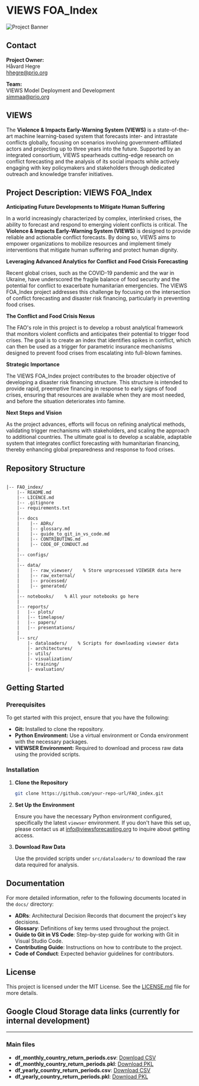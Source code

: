 
# VIEWS FOA_Index

![Project Banner](https://pbs.twimg.com/profile_banners/1237000633896652800/1717069203/1500x500)


## Contact

**Project Owner:**  
Håvard Hegre  
[hhegre@prio.org](mailto:hhegre@prio.org)

**Team:**  
VIEWS Model Deployment and Development  
[simmaa@prio.org](mailto:simmaa@prio.org)

## VIEWS

The **Violence & Impacts Early-Warning System (VIEWS)** is a state-of-the-art machine learning-based system that forecasts inter- and intrastate conflicts globally, focusing on scenarios involving government-affiliated actors and projecting up to three years into the future. Supported by an integrated consortium, VIEWS spearheads cutting-edge research on conflict forecasting and the analysis of its social impacts while actively engaging with key policymakers and stakeholders through dedicated outreach and knowledge transfer initiatives.

## Project Description: VIEWS FOA_Index

**Anticipating Future Developments to Mitigate Human Suffering**

In a world increasingly characterized by complex, interlinked crises, the ability to forecast and respond to emerging violent conflicts is critical. The **Violence & Impacts Early-Warning System (VIEWS)** is designed to provide reliable and actionable conflict forecasts. By doing so, VIEWS aims to empower organizations to mobilize resources and implement timely interventions that mitigate human suffering and protect human dignity.

**Leveraging Advanced Analytics for Conflict and Food Crisis Forecasting**

Recent global crises, such as the COVID-19 pandemic and the war in Ukraine, have underscored the fragile balance of food security and the potential for conflict to exacerbate humanitarian emergencies. The VIEWS FOA_Index project addresses this challenge by focusing on the intersection of conflict forecasting and disaster risk financing, particularly in preventing food crises.

**The Conflict and Food Crisis Nexus**

The FAO's role in this project is to develop a robust analytical framework that monitors violent conflicts and anticipates their potential to trigger food crises. The goal is to create an index that identifies spikes in conflict, which can then be used as a trigger for parametric insurance mechanisms designed to prevent food crises from escalating into full-blown famines.

**Strategic Importance**

The VIEWS FOA_Index project contributes to the broader objective of developing a disaster risk financing structure. This structure is intended to provide rapid, preemptive financing in response to early signs of food crises, ensuring that resources are available when they are most needed, and before the situation deteriorates into famine.

**Next Steps and Vision**

As the project advances, efforts will focus on refining analytical methods, validating trigger mechanisms with stakeholders, and scaling the approach to additional countries. The ultimate goal is to develop a scalable, adaptable system that integrates conflict forecasting with humanitarian financing, thereby enhancing global preparedness and response to food crises.


## Repository Structure

```

|-- FAO_index/
    |-- README.md
    |-- LICENCE.md
    |-- .gitignore
    |-- requirements.txt
    |
    |-- docs
    |    |-- ADRs/
    |    |-- glossary.md
    |    |-- guide_to_git_in_vs_code.md
    |    |-- CONTRIBUTING.md
    |    |-- CODE_OF_CONDUCT.md
    |
    |-- configs/
    |
    |-- data/
    |    |-- raw_viewser/    % Store unprocessed VIEWSER data here
    |    |-- raw_external/
    |    |-- processed/
    |    |-- generated/
    |
    |-- notebooks/    % All your notebooks go here 
    |
    |-- reports/
    |   |-- plots/
    |   |-- timelapse/
    |   |-- papers/
    |   |-- presentations/
    |
    |-- src/
        |- dataloaders/    % Scripts for downloading viewser data
        |- architectures/
        |- utils/
        |- visualization/
        |- training/
        |- evaluation/
```

## Getting Started

### Prerequisites

To get started with this project, ensure that you have the following:

- **Git:** Installed to clone the repository.
- **Python Environment:** Use a virtual environment or Conda environment with the necessary packages.
- **VIEWSER Environment:** Required to download and process raw data using the provided scripts.

### Installation

1. **Clone the Repository**

    ```bash
    git clone https://github.com/your-repo-url/FAO_index.git
    ```

2. **Set Up the Environment**

    Ensure you have the necessary Python environment configured, specifically the latest `viewser` environment. If you don't have this set up, please contact us at [info@viewsforecasting.org](mailto:info@viewsforecasting.org) to inquire about getting access.


3. **Download Raw Data**

    Use the provided scripts under `src/dataloaders/` to download the raw data required for analysis.

## Documentation

For more detailed information, refer to the following documents located in the `docs/` directory:

- **ADRs**: Architectural Decision Records that document the project's key decisions.
- **Glossary**: Definitions of key terms used throughout the project.
- **Guide to Git in VS Code**: Step-by-step guide for working with Git in Visual Studio Code.
- **Contributing Guide**: Instructions on how to contribute to the project.
- **Code of Conduct**: Expected behavior guidelines for contributors.

## License

This project is licensed under the MIT License. See the [LICENSE.md](./LICENSE.md) file for more details.

## Google Cloud Storage data links (currently for internal development)

----
### Main files
- **df_monthly_country_return_periods.csv**: [Download CSV](https://storage.googleapis.com/views-fao_bucket_01/data/generated/df_monthly_country_return_periods.csv)
- **df_monthly_country_return_periods.pkl**: [Download PKL](https://storage.googleapis.com/views-fao_bucket_01/data/generated/df_monthly_country_return_periods.pkl)
- **df_yearly_country_return_periods.csv**: [Download CSV](https://storage.googleapis.com/views-fao_bucket_01/data/generated/df_yearly_country_return_periods.csv)
- **df_yearly_country_return_periods.pkl**: [Download PKL](https://storage.googleapis.com/views-fao_bucket_01/data/generated/df_yearly_country_return_periods.pkl)
